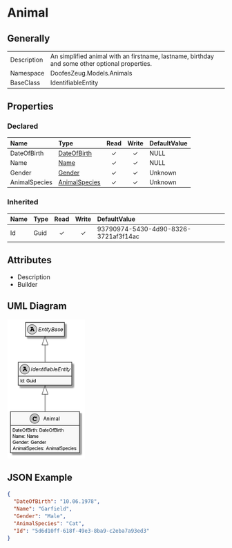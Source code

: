 ﻿# Animal

## Generally

|||
|:-|:-|
|Description|An simplified animal with an firstname, lastname, birthday and some other optional properties.|
|Namespace|DoofesZeug.Models.Animals|
|BaseClass|IdentifiableEntity|

## Properties

### Declared

|Name|Type|Read|Write|DefaultValue|
|:---|:---|:--:|:---:|:-----------|
|DateOfBirth|[DateOfBirth](../../Models/DoofesZeug.Models.DateAndTime/DateOfBirth.md)|&#x2713;|&#x2713;|NULL|
|Name|[Name](../../Models/DoofesZeug.Models.Human/Name.md)|&#x2713;|&#x2713;|NULL|
|Gender|[Gender](../../Enumerations/DoofesZeug.Models.Human/Gender.md)|&#x2713;|&#x2713;|Unknown|
|AnimalSpecies|[AnimalSpecies](../../Enumerations/DoofesZeug.Models.Animals/AnimalSpecies.md)|&#x2713;|&#x2713;|Unknown|

### Inherited

|Name|Type|Read|Write|DefaultValue|
|:---|:---|:--:|:---:|:-----------|
|Id|Guid|&#x2713;|&#x2713;|93790974-5430-4d90-8326-3721af3f14ac|

## Attributes

- Description
- Builder

## UML Diagram

![Animal.png](./Animal.png "Animal")

## JSON Example

```json
{
  "DateOfBirth": "10.06.1978",
  "Name": "Garfield",
  "Gender": "Male",
  "AnimalSpecies": "Cat",
  "Id": "5d6d10ff-618f-49e3-8ba9-c2eba7a93ed3"
}
```


